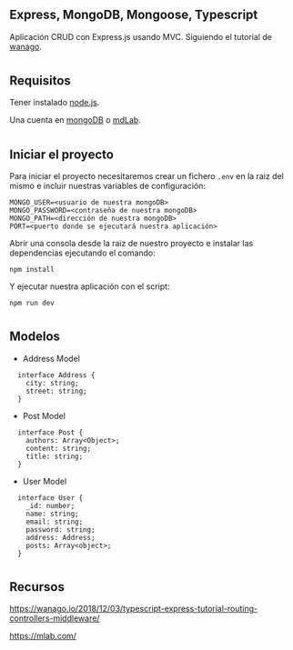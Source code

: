 ## Express, MongoDB, Mongoose, Typescript
Aplicación CRUD con Express.js usando MVC.
Siguiendo el tutorial de [wanago](https://wanago.io/2018/12/03/typescript-express-tutorial-routing-controllers-middleware/).

#
## Requisitos
Tener instalado [node.js](https://nodejs.org/es/download/).

Una cuenta en [mongoDB](https://www.mongodb.com/) o [mdLab](https://mlab.com/).
#
## Iniciar el proyecto
Para iniciar el proyecto necesitaremos crear un fichero ``.env`` en la raiz del mismo e incluir nuestras variables de configuración:
```
MONGO_USER=<usuario de nuestra mongoDB>
MONGO_PASSWORD=<contraseña de nuestra mongoDB>
MONGO_PATH=<dirección de nuestra mongoDB>
PORT=<puerto donde se ejecutará nuestra aplicación>
```

Abrir una consola desde la raiz de nuestro proyecto e instalar las dependencias ejecutando el comando:
```
npm install
```

Y ejecutar nuestra aplicación con el script:
```
npm run dev
```
#
## Modelos
- Address Model
```
  interface Address {
    city: string;
    street: string;
  }
```
- Post Model
```
  interface Post {
    authors: Array<Object>;
    content: string;
    title: string;
  }
```
- User Model
```
  interface User {
    _id: number;
    name: string;
    email: string;
    password: string;
    address: Address;
    posts: Array<object>;
  }
```

#
## Recursos
https://wanago.io/2018/12/03/typescript-express-tutorial-routing-controllers-middleware/

https://mlab.com/
